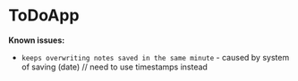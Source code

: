 #  ToDoApp
**Known issues:**
- `keeps overwriting notes saved in the same minute` - caused by system of saving (date) // need to use timestamps instead
